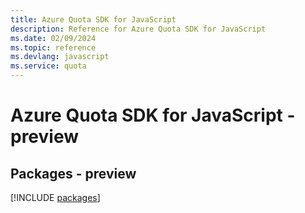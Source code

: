 ```yaml
---
title: Azure Quota SDK for JavaScript
description: Reference for Azure Quota SDK for JavaScript
ms.date: 02/09/2024
ms.topic: reference
ms.devlang: javascript
ms.service: quota
---
```

# Azure Quota SDK for JavaScript - preview
## Packages - preview
[!INCLUDE [packages](quota-index.md)]